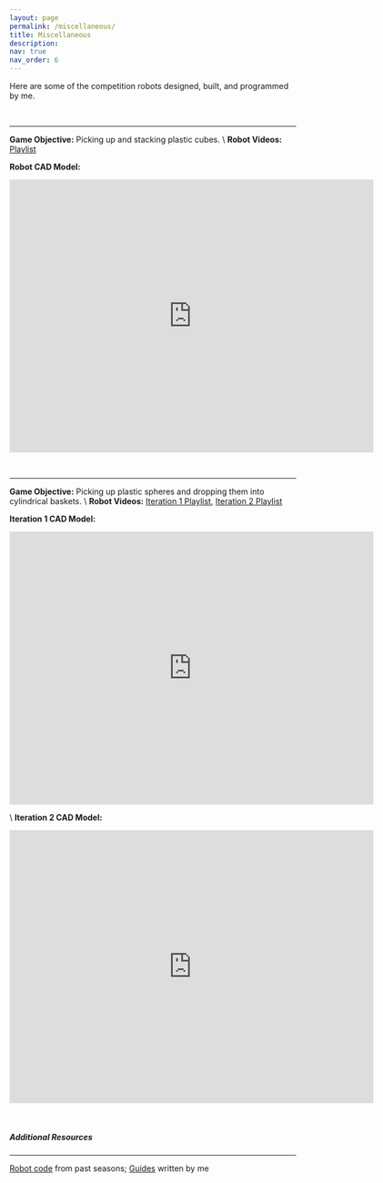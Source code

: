 ```yaml
---
layout: page
permalink: /miscellaneous/
title: Miscellaneous
description: 
nav: true
nav_order: 6
---
```


Here are some of the competition robots designed, built, and programmed by me.

&nbsp;

---
**Game Objective:** Picking up and stacking plastic cubes. \\
**Robot Videos:** [Playlist](https://www.youtube.com/watch?v=2yH0XbTgVOY&list=PLOVSIsYOyOF3BGpvA9BS9q3m-NSgKIeYY&index=1)

**Robot CAD Model:**
<iframe src="https://myhub.autodesk360.com/ue2f80a7d/shares/public/SHd38bfQT1fb47330c990866d3432e0d82ed?mode=embed" width="640" height="480" allowfullscreen="true" webkitallowfullscreen="true" mozallowfullscreen="true"  frameborder="0"></iframe>

&nbsp;

---
**Game Objective:** Picking up plastic spheres and dropping them into cylindrical baskets. \\
**Robot Videos:** [Iteration 1 Playlist](https://www.youtube.com/watch?v=lbfCjw0BKeE&list=PLOVSIsYOyOF0WgNdBguiLier7NUoR-k7x&index=1), [Iteration 2 Playlist](https://www.youtube.com/watch?v=Oa5fJqwaVGs&list=PLOVSIsYOyOF2BbGYWc2-0hXRldbet2tI_&index=1)

**Iteration 1 CAD Model:**
<iframe src="https://myhub.autodesk360.com/ue2f80a7d/shares/public/SHd38bfQT1fb47330c99615bb1780f279fbb?mode=embed" width="640" height="480" allowfullscreen="true" webkitallowfullscreen="true" mozallowfullscreen="true"  frameborder="0"></iframe>

\\
**Iteration 2 CAD Model:**
<iframe src="https://myhub.autodesk360.com/ue2f80a7d/shares/public/SHd38bfQT1fb47330c99994e9579cec1fabc?mode=embed" width="640" height="480" allowfullscreen="true" webkitallowfullscreen="true" mozallowfullscreen="true"  frameborder="0"></iframe>

&nbsp;

##### **Additional Resources**

---
[Robot code](https://github.com/jingyi-xiang/non_holonomic_control) from past seasons; [Guides](https://github.com/jingyi-xiang/vrc_resources) written by me